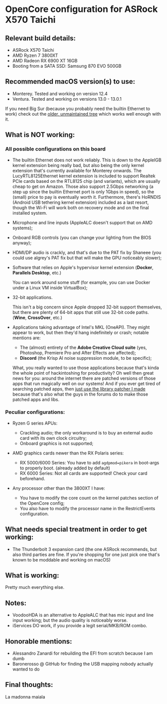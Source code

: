 # OpenCore configuration for ASRock X570 Taichi

## Relevant build details:

- ASRock X570 Taichi
- AMD Ryzen 7 3800XT
- AMD Radeon RX 6900 XT 16GB
- Booting from a SATA SSD: Samsung 870 EVO 500GB

## Recommended macOS version(s) to use:

- Monterey.
  Tested and working on version 12.4
- Ventura.
  Tested and working on versions 13.0 - 13.0.1

If you need Big Sur (because you probably need the builtin Ethernet to work) check out the [older, unmaintained tree](https://github.com/NyaomiDEV/opencore-x570-taichi/tree/big_sur) which works well enough with it.

## What is NOT working:

### All possible configurations on this board

- The builtin Ethernet does not work reliably. This is down to the AppleIGB kernel extension being really bad, but also being the only kernel extension that's currently available for Monterey onwards.
  The LucyRTL8125Ethernet kernel extension is included to support Realtek PCIe cards based on the RTL8125 chip (and variants), which are usually cheap to get on Amazon. Those also support 2.5Gbps networking (a step up since the builtin Ethernet port is only 1Gbps in speed), so the (small) price to pay is eventually worth it.
  Furthermore, there's HoRNDIS (Android USB tethering kernel extension) included as a last resort, though the Wi-Fi will work both on recovery mode and on the final installed system.

- Microphone and line inputs (AppleALC doesn't support that on AMD systems);

- Onboard RGB controls (you can change your lighting from the BIOS anyway);

- HDMI/DP audio is crackly, and that's due to the PAT fix by Shaneee (you could use algrey's PAT fix but that will make the GPU noticeably slower);

- Software that relies on Apple's hypervisor kernel extension (**Docker**, **Parallels Desktop**, etc.)
  
  You can work around some stuff (for example, you can use Docker under a Linux VM inside VirtualBox);

- 32-bit applications.
  
  This isn't a big concern since Apple dropped 32-bit support themselves, but there are plenty of 64-bit apps that still use 32-bit code paths.
  (**Wine**, **CrossOver**, etc.)

- Applications taking advantage of Intel's MKL (OneAPI).
  They might appear to work, but then they'd hang indefinitely or crash; notable mentions are:
  
  - The (almost) entirety of the **Adobe Creative Cloud suite** (yes, Photoshop, Premiere Pro and After Effects are affected);
  - **Discord** (the Krisp AI noise suppression module, to be specific);
  
  What, you really wanted to use those applications because that's kinda the whole point of hackintoshing for productivity?
  Oh well then great news for you: around the internet there are patched versions of those apps that run magically well on our systems!
  And if you ever get tired of searching patched apps, then [just use the library patcher I made](https://github.com/NyaomiDEV/AMDFriend)
  because that's also what the guys in the forums do to make those patched apps and libs.

### Peculiar configurations:

- Ryzen G series APUs:
  
  - Crackling audio; the only workaround is to buy an external audio card with its own clock circuitry;
  - Onboard graphics is not supported;

- AMD graphics cards newer than the RX Polaris series:
  
  - RX 5000/6000 Series: You have to add `agdpmod=pikera` in boot-args to properly boot. (already added by default)
  - RX 6000 Series: Not all cards are supported! Check your card beforehand.

- Any processor other than the 3800XT I have:
  
  - You have to modify the core count on the kernel patches section of the OpenCore config;
  - You also have to modify the processor name in the RestrictEvents configuration.

## What needs special treatment in order to get working:

- The Thunderbolt 3 expansion card
  (the one ASRock recommends, but also third parties are fine.
  If you're shopping for one just pick one that's known to be moddable and working on macOS)

## What is working:

Pretty much everything else.

## Notes:

- VoodooHDA is an alternative to AppleALC that has mic input and line input working; but the audio quality is noticeably worse.
- iServices DO work, if you provide a legit serial/MKB/ROM combo.

## Honorable mentions:

- Alessandro Zanardi for rebuilding the EFI from scratch because I am dumb
- Baronerosso @ GitHub for finding the USB mapping nobody actually wanted to do

## Final thoughts:

La madonna maiala
